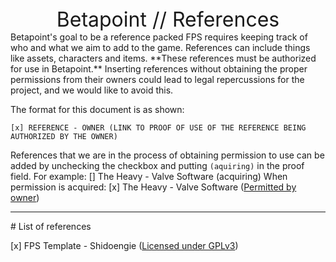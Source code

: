 <div style="text-align: center; font-size: xx-large;">
Betapoint // References
</div>
Betapoint's goal to be a reference packed FPS requires keeping track of who and what we aim to add to the game. References can include things like assets, characters and items. **These references must be authorized for use in Betapoint.** Inserting references without obtaining the proper permissions from their owners could lead to legal repercussions for the project, and we would like to avoid this.

The format for this document is as shown:
```
[x] REFERENCE - OWNER (LINK TO PROOF OF USE OF THE REFERENCE BEING AUTHORIZED BY THE OWNER)
```

References that we are in the process of obtaining permission to use can be added by unchecking the checkbox and putting `(aquiring)` in the proof field.
For example:
[] The Heavy - Valve Software (acquiring)
When permission is acquired:
[x] The Heavy - Valve Software ([Permitted by owner](link://to/proof))

<hr> 
# List of references

[x] FPS Template - Shidoengie ([Licensed under GPLv3](https://godotengine.org/asset-library/asset/1519))